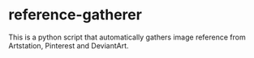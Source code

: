 # reference-gatherer
This is a python script that automatically gathers image reference from Artstation, Pinterest and DeviantArt.
